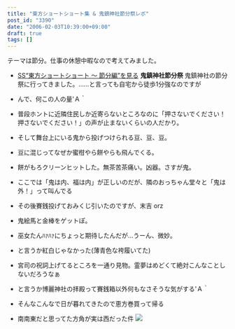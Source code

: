 ```yaml
---
title: "東方ショートショート集 & 鬼鎮神社節分祭レポ"
post_id: "3390"
date: "2006-02-03T10:39:00+09:00"
draft: true
tags: []
---
```



テーマは節分。仕事の休憩中暇なので考えてみました。

  * [SS“東方ショートショート ～ 節分編”を見る](https://danmaq.com/tag/touhou-end-of-winter)
**鬼鎮神社節分祭** 鬼鎮神社の節分祭に行ってきました。……と言っても自宅から徒歩1分強なのですが

  * んで、何この人の量'Ａ｀
  * 普段ホントに近隣住民しか近寄らないところなのに「押さないでください！押さないでください！」の声が止まないくらいの人だかり。
  * そして舞台上にいる鬼から投げつけられる豆、豆、豆。
  * 豆に混じってなぜか蜜柑やら餅やらも飛んでくる。
  * 餅がもろクリーンヒットした。無茶苦茶痛い。凶器。さすが鬼。
  * ここでは「鬼は内、福は内」が正しいのだが、隣のおっちゃん堂々と「鬼は外！」って叫んでる
  * その後賽銭投げておみくじ引いたのですが、末吉 orz
  * 鬼絵馬と金棒をゲットぽ。
  * 巫女たんﾊｧﾊｧにちょっと期待したんだが…うーん、微妙。
  * と言うか紅白じゃなかった(薄青色な袴履いてた)
  * 宮司の祝詞上げてるところを一通り見物。霊夢はめどくて絶対こんなことしないだろうなぁ
  * と言うか博麗神社の拝殿って賽銭箱以外何もなさそうな気がする'Ａ｀
  * そんなこんなで日が暮れてきたので恵方巻買って帰る
  * 南南東だと思ってた方角が実は西だった件
![](https://danmaq.com/wp-content/uploads/2006/01/83076820_77.jpg)
